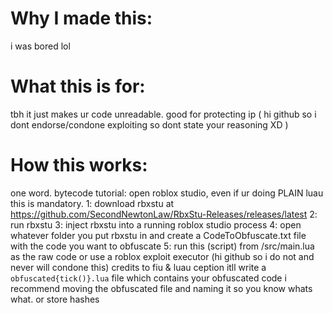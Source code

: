# Why I made this:
i was bored lol
# What this is for:
tbh it just makes ur code unreadable. good for protecting ip ( hi github so i dont endorse/condone exploiting so dont state your reasoning XD )
# How this works:
one word. bytecode
tutorial: open roblox studio, even if ur doing PLAIN luau this is mandatory.
1: download rbxstu at https://github.com/SecondNewtonLaw/RbxStu-Releases/releases/latest
2: run rbxstu
3: inject rbxstu into a running roblox studio process
4: open whatever folder you put rbxstu in and create a CodeToObfuscate.txt file with the code you want to obfuscate
5: run this (script) from /src/main.lua as the raw code
or use a roblox exploit executor (hi github so i do not and never will condone this)
credits to fiu & luau ception
itll write a `obfuscated{tick()}.lua` file which contains your obfuscated code
i recommend moving the obfuscated file and naming it so you know whats what. or store hashes

